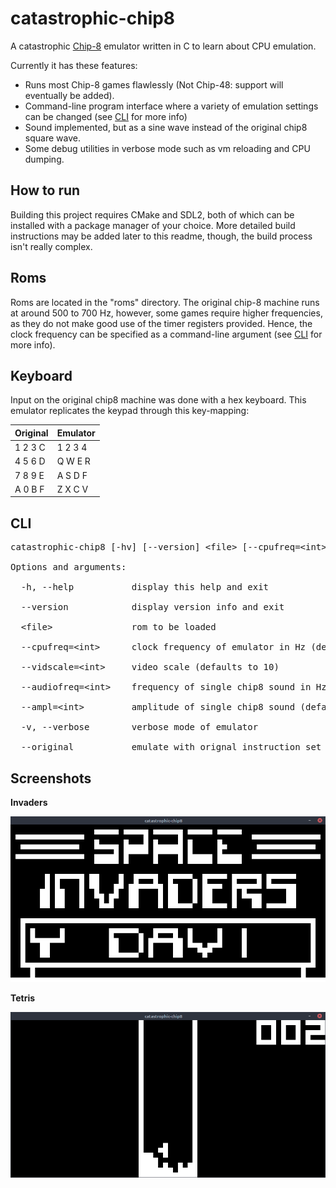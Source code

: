 # catastrophic-chip8

A catastrophic [Chip-8](https://en.wikipedia.org/wiki/CHIP-8) emulator written in C to learn about CPU emulation.

Currently it has these features:
* Runs most Chip-8 games flawlessly (Not Chip-48: support will eventually be added).
* Command-line program interface where a variety of emulation settings can be changed (see [CLI](#CLI) for more info)
* Sound implemented, but as a sine wave instead of the original chip8 square wave.
* Some debug utilities in verbose mode such as vm reloading and CPU dumping.

## How to run
Building this project requires CMake and SDL2, both of which can be installed with a package manager of your choice. 
More detailed build instructions may be added later to this readme, though, the build process isn't really complex.

## Roms
Roms are located in the "roms" directory. The original chip-8 machine runs at around 500 to 700 Hz, however, some games 
require higher frequencies, as they do not make good use of the timer registers provided. Hence, the clock frequency can be specified 
as a command-line argument (see [CLI](#CLI) for more info).

## Keyboard

Input on the original chip8 machine was done with a hex keyboard. This emulator replicates the keypad through this key-mapping:

| Original | Emulator |
|----------|----------|
| 1 2 3 C  | 1 2 3 4  |
| 4 5 6 D  | Q W E R  |
| 7 8 9 E  | A S D F  |
| A 0 B F  | Z X C V  |


## CLI 

<pre>
catastrophic-chip8 [-hv] [--version] &lt;file&gt; [--cpufreq=&lt;int&gt;] [--vidscale=&lt;int&gt; [--audiofreq=&lt;int&gt;] [--ampl=&lt;int&gt;] [--original]
<br/>Options and arguments: 

  -h, --help           display this help and exit<br/>
  --version            display version info and exit<br/>
  &lt;file&gt;               rom to be loaded<br/>
  --cpufreq=&lt;int&gt;      clock frequency of emulator in Hz (defaults to 700)<br/>
  --vidscale=&lt;int&gt;     video scale (defaults to 10)<br/>
  --audiofreq=&lt;int&gt;    frequency of single chip8 sound in Hz (defaults to 440)<br/>
  --ampl=&lt;int&gt;         amplitude of single chip8 sound (defaults to 20000)<br/>
  -v, --verbose        verbose mode of emulator<br/>
  --original           emulate with orignal instruction set
</pre>

## Screenshots
**Invaders**

![Emulator running "Invaders"](screenshots/screenshot_invaders.png)

**Tetris**

![Emulator running "Tetris"](screenshots/screenshot_tetris.png)

